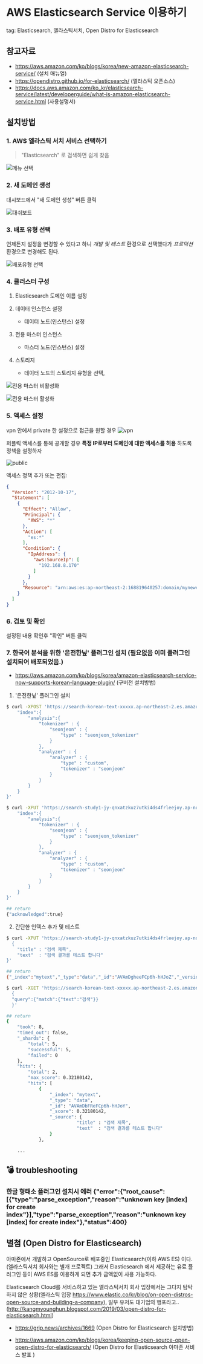 # AWS Elasticsearch Service 이용하기
tag: Elasticsearch, 엘라스틱서치, Open Distro for Elasticsearch


## 참고자료
- https://aws.amazon.com/ko/blogs/korea/new-amazon-elasticsearch-service/ (설치 매뉴얼)
- https://opendistro.github.io/for-elasticsearch/ (엘라스틱 오픈소스)
- https://docs.aws.amazon.com/ko_kr/elasticsearch-service/latest/developerguide/what-is-amazon-elasticsearch-service.html (사용설명서)



## 설치방법

### 1. AWS 엘라스틱 서치 서비스 선택하기

> "Elasticsearch" 로 검색하면 쉽게 찾음

![메뉴 선택](./images/aws-elasticsearch-menu.png)

### 2. 새 도메인 생성

대시보드에서 "새 도메인 생성" 버튼 클릭

![대쉬보드](./images/aws-elasticsearch-dashboard.png)

### 3. 배포 유형 선택

언제든지 설정을 변경할 수 있다고 하니 *개발 및 테스트* 환경으로 선택했다가 *프로덕션* 환경으로 변경해도 된다.

![배포유형 선택](./images/aws-elasticsearch-deploy-type-setting.png)

### 4. 클러스터 구성

1. Elasticsearch 도메인 이름 설정

2. 데이터 인스턴스 설정
    - 데이터 노드(인스턴스) 설정

3. 전용 마스터 인스턴스
    - 마스터 노드(인스턴스) 설정

4. 스토리지
    - 데이터 노드의 스토리지 유형을 선택, 


![전용 마스터 비활성화](./images/aws-elasticsearch-cluster-master-disabled.png)

![전용 마스터 활성화](./images/aws-elasticsearch-cluster-master-enabled.png)


### 5. 액세스 설정

vpn 안에서 private 한 설정으로 접근을 원할 경우 
![vpn](./images/aws-elasticsearch-access-1.png)

퍼플릭 액세스를 통해 공개할 경우 **특정 IP로부터 도메인에 대한 액세스를 허용** 하도록 정책을 설정하자

![public](./images/aws-elasticsearch-access-2.png)

액세스 정책 추가 또는 편집:
```json
{
  "Version": "2012-10-17",
  "Statement": [
    {
      "Effect": "Allow",
      "Principal": {
        "AWS": "*"
      },
      "Action": [
        "es:*"
      ],
      "Condition": {
        "IpAddress": {
          "aws:SourceIp": [
            "192.168.8.170"
          ]
        }
      },
      "Resource": "arn:aws:es:ap-northeast-2:168819640257:domain/mynewelasticsearch/*"
    }
  ]
}
```

### 6. 검토 및 확인

설정된 내용 확인후 "확인" 버튼 클릭


### 7. 한국어 분석을 위한 '은전한닢' 플러그인 설치 (필요없음 이미 플러그인 설치되어 배포되었음.)

- https://aws.amazon.com/ko/blogs/korea/amazon-elasticsearch-service-now-supports-korean-language-plugin/ (구버전 설치방법)

1. '은전한닢' 플러그인 설치
```bash
$ curl -XPOST 'https://search-korean-text-xxxxx.ap-northeast-2.es.amazonaws.com/mytext/' -d ' {
    "index":{
        "analysis":{
            "tokenizer" : {
                "seonjeon" : {
                    "type" : "seonjeon_tokenizer"
                }
            },
            "analyzer" : {
                "analyzer" : {
                    "type" : "custom",
                    "tokenizer" : "seonjeon"
                }
            }
        }
    }
}'

$ curl -XPUT 'https://search-study1-jy-qnxatzkuz7utki4ds4frleejoy.ap-northeast-2.es.amazonaws.com/movie/' -H "Content-Type:application/json" -d '{
    "index":{
        "analysis":{
            "tokenizer" : {
                "seonjeon" : {
                    "type" : "seonjeon_tokenizer"
                }
            },
            "analyzer" : {
                "analyzer" : {
                    "type" : "custom",
                    "tokenizer" : "seonjeon"
                }
            }
        }
    }
}'

## return
{"acknowledged":true}
```

2. 간단한 인덱스 추가 및 테스트
```bash
$ curl -XPUT 'https://search-study1-jy-qnxatzkuz7utki4ds4frleejoy.ap-northeast-2.es.amazonaws.com//mytext/_doc/1' -H "Content-Type:application/json" -d  '
  {
    "title" : "검색 제목",
    "text"  : "검색 결과를 테스트 합니다"
}'

## return
{"_index":"mytext","_type":"data","_id":"AVAmDgheeFCp6h-hHJoZ","_version":1,"created":true}
```

```bash
$ curl -XGET 'https://search-korean-text-xxxxx.ap-northeast-2.es.amazonaws.com/mytext/data/_search' -d '
  {
  "query":{"match":{"text":"검색"}}
  }'

## return
{
    "took": 8,
    "timed_out": false,
    "_shards": {
        "total": 5,
        "successful": 5,
        "failed": 0
    },
    "hits": {
        "total": 2,
        "max_score": 0.32180142,
        "hits": [
            {
                "_index": "mytext",
                "_type": "data",
                "_id": "AVAmDbFReFCp6h-hHJoY",
                "_score": 0.32180142,
                "_source": {
                          "title" : "검색 제목",
                          "text"  : "검색 결과를 테스트 합니다"
                }
            },

    ...

```

## :bomb: troubleshooting

### 한글 형태소 플러그인 설치시 에러 {"error":{"root_cause":[{"type":"parse_exception","reason":"unknown key [index] for create index"}],"type":"parse_exception","reason":"unknown key [index] for create index"},"status":400}  


## 별첨 (Open Distro for Elasticsearch)
아마존에서 개발하고 OpenSource로 배포중인 Elasticsearch(이하 AWS ES) 이다.(엘라스틱서치 회사와는 별개 프로젝트) 그래서 Elasticsearch 에서 제공하는 유료 플러그인 등이 AWS ES를 이용하게 되면 추가 금액없이 사용 가능하다.

Elasticsearch Cloud를 서비스하고 있는 엘라스틱서치 회사 입장에서는 그다지 탐탁하지 않은 상황(엘라스틱 입장 https://www.elastic.co/kr/blog/on-open-distros-open-source-and-building-a-company), 일부 유저도 대기업의 행포라고.. (http://kangmyounghun.blogspot.com/2019/03/open-distro-for-elasticsearch.html)

- https://grip.news/archives/1669 (Open Distro for Elasticsearch 설치방법)

- https://aws.amazon.com/ko/blogs/korea/keeping-open-source-open-open-distro-for-elasticsearch/ (Open Distro for Elasticsearch 아마존 서비스 발표 )


